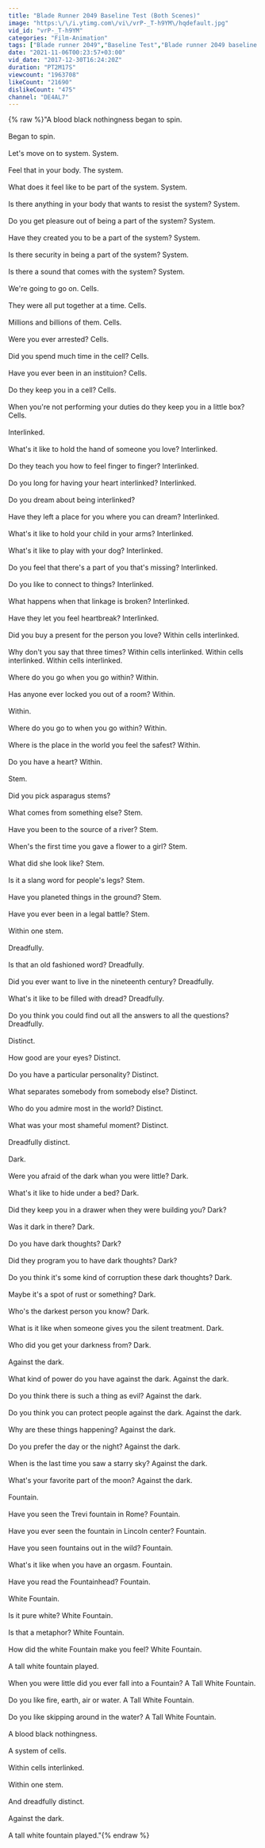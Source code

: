 ```yaml
---
title: "Blade Runner 2049 Baseline Test (Both Scenes)"
image: "https:\/\/i.ytimg.com\/vi\/vrP-_T-h9YM\/hqdefault.jpg"
vid_id: "vrP-_T-h9YM"
categories: "Film-Animation"
tags: ["Blade runner 2049","Baseline Test","Blade runner 2049 baseline test"]
date: "2021-11-06T00:23:57+03:00"
vid_date: "2017-12-30T16:24:20Z"
duration: "PT2M17S"
viewcount: "1963708"
likeCount: "21690"
dislikeCount: "475"
channel: "DE4AL7"
---
```

{% raw %}&quot;A blood black nothingness began to spin.<br /><br />Began to spin.<br /><br />Let's move on to system. System.<br /><br />Feel that in your body. The system.<br /><br />What does it feel like to be part of the system. System.<br /><br />Is there anything in your body that wants to resist the system? System.<br /><br />Do you get pleasure out of being a part of the system? System.<br /><br />Have they created you to be a part of the system? System.<br /><br />Is there security in being a part of the system? System.<br /><br />Is there a sound that comes with the system? System.<br /><br />We're going to go on. Cells.<br /><br />They were all put together at a time. Cells.<br /><br />Millions and billions of them. Cells.<br /><br />Were you ever arrested? Cells.<br /><br />Did you spend much time in the cell? Cells.<br /><br />Have you ever been in an instituion? Cells.<br /><br />Do they keep you in a cell? Cells.<br /><br />When you're not performing your duties do they keep you in a little box? Cells.<br /><br />Interlinked.<br /><br />What's it like to hold the hand of someone you love? Interlinked.<br /><br />Do they teach you how to feel finger to finger? Interlinked.<br /><br />Do you long for having your heart interlinked? Interlinked.<br /><br />Do you dream about being interlinked?<br /><br />Have they left a place for you where you can dream? Interlinked.<br /><br />What's it like to hold your child in your arms? Interlinked.<br /><br />What's it like to play with your dog? Interlinked.<br /><br />Do you feel that there's a part of you that's missing? Interlinked.<br /><br />Do you like to connect to things? Interlinked.<br /><br />What happens when that linkage is broken? Interlinked.<br /><br />Have they let you feel heartbreak? Interlinked.<br /><br />Did you buy a present for the person you love? Within cells interlinked.<br /><br />Why don't you say that three times? Within cells interlinked. Within cells interlinked. Within cells interlinked.<br /><br />Where do you go when you go within? Within.<br /><br />Has anyone ever locked you out of a room? Within.<br /><br />Within.<br /><br />Where do you go to when you go within? Within.<br /><br />Where is the place in the world you feel the safest? Within.<br /><br />Do you have a heart? Within.<br /><br />Stem.<br /><br />Did you pick asparagus stems?<br /><br />What comes from something else? Stem.<br /><br />Have you been to the source of a river? Stem.<br /><br />When's the first time you gave a flower to a girl? Stem.<br /><br />What did she look like? Stem.<br /><br />Is it a slang word for people's legs? Stem.<br /><br />Have you planeted things in the ground? Stem.<br /><br />Have you ever been in a legal battle? Stem.<br /><br />Within one stem.<br /><br />Dreadfully.<br /><br />Is that an old fashioned word? Dreadfully.<br /><br />Did you ever want to live in the nineteenth century? Dreadfully.<br /><br />What's it like to be filled with dread? Dreadfully.<br /><br />Do you think you could find out all the answers to all the questions? Dreadfully.<br /><br />Distinct.<br /><br />How good are your eyes? Distinct.<br /><br />Do you have a particular personality? Distinct.<br /><br />What separates somebody from somebody else? Distinct.<br /><br />Who do you admire most in the world? Distinct.<br /><br />What was your most shameful moment? Distinct.<br /><br />Dreadfully distinct.<br /><br />Dark.<br /><br />Were you afraid of the dark whan you were little? Dark.<br /><br />What's it like to hide under a bed? Dark.<br /><br />Did they keep you in a drawer when they were building you? Dark?<br /><br />Was it dark in there? Dark.<br /><br />Do you have dark thoughts? Dark?<br /><br />Did they program you to have dark thoughts? Dark?<br /><br />Do you think it's some kind of corruption these dark thoughts? Dark.<br /><br />Maybe it's a spot of rust or something? Dark.<br /><br />Who's the darkest person you know? Dark.<br /><br />What is it like when someone gives you the silent treatment. Dark.<br /><br />Who did you get your darkness from? Dark.<br /><br />Against the dark.<br /><br />What kind of power do you have against the dark. Against the dark.<br /><br />Do you think there is such a thing as evil? Against the dark.<br /><br />Do you think you can protect people against the dark. Against the dark.<br /><br />Why are these things happening? Against the dark.<br /><br />Do you prefer the day or the night? Against the dark.<br /><br />When is the last time you saw a starry sky? Against the dark.<br /><br />What's your favorite part of the moon? Against the dark.<br /><br />Fountain.<br /><br />Have you seen the Trevi fountain in Rome? Fountain.<br /><br />Have you ever seen the fountain in Lincoln center? Fountain.<br /><br />Have you seen fountains out in the wild? Fountain.<br /><br />What's it like when you have an orgasm. Fountain.<br /><br />Have you read the Fountainhead? Fountain.<br /><br />White Fountain.<br /><br />Is it pure white? White Fountain.<br /><br />Is that a metaphor? White Fountain.<br /><br />How did the white Fountain make you feel? White Fountain.<br /><br />A tall white fountain played.<br /><br />When you were little did you ever fall into a Fountain? A Tall White Fountain.<br /><br />Do you like fire, earth, air or water. A Tall White Fountain.<br /><br />Do you like skipping around in the water? A Tall White Fountain.<br /><br />A blood black nothingness.<br /><br />A system of cells.<br /><br />Within cells interlinked.<br /><br />Within one stem.<br /><br />And dreadfully distinct.<br /><br />Against the dark.<br /><br />A tall white fountain played.&quot;{% endraw %}
